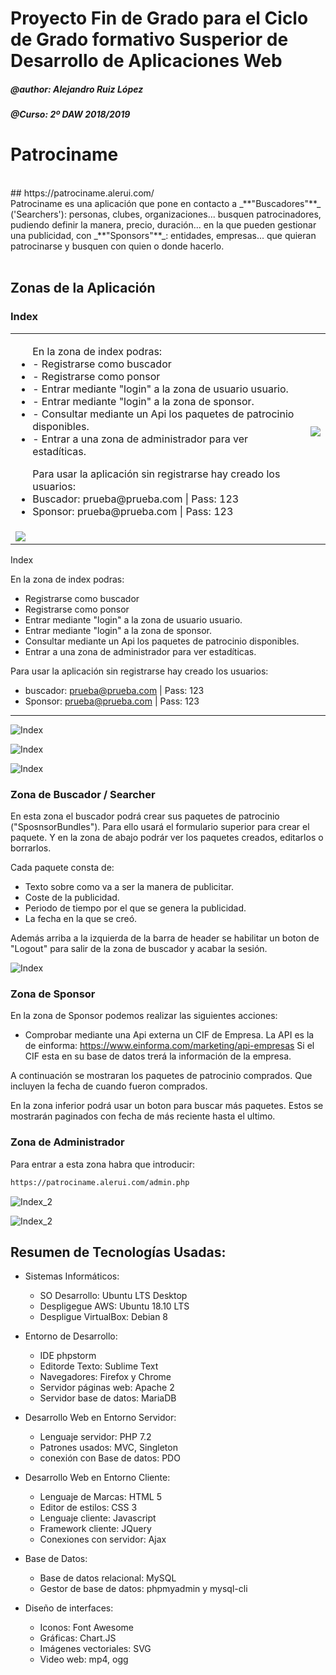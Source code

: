 # Proyecto Fin de Grado para el Ciclo de Grado formativo Susperior de Desarrollo de Aplicaciones Web

##### @author: Alejandro Ruiz López
##### @Curso: 2º DAW 2018/2019

# Patrociname
<br>
## https://patrociname.alerui.com/
<br>
Patrociname es una aplicación que pone en contacto a  _**"Buscadores"**_ ('Searchers'): personas, clubes, organizaciones... busquen patrocinadores, pudiendo definir la manera, precio, duración... en la que pueden gestionar una publicidad, con  _**"Sponsors"**_: entidades, empresas... que quieran patrocinarse y busquen con quien o donde hacerlo.
<br><br>
   
## Zonas de la Aplicación

### Index

<table>
	<tr>
		<td style="width: 48%;">
			<ul>En la zona de index podras:
				<li>- Registrarse como buscador
				<li>- Registrarse como ponsor
				<li>- Entrar mediante "login" a la zona de usuario usuario. 
				<li>- Entrar mediante "login" a la zona de sponsor.
				<li>- Consultar mediante un Api los paquetes de patrocinio disponibles.
				<li>- Entrar a una zona de administrador para ver estadíticas.
			</ul>
			<ul>Para usar la aplicación sin registrarse hay creado los usuarios: 
				 <li>Buscador: prueba@prueba.com | Pass: 123
				 <li>Sponsor: prueba@prueba.com | Pass: 123
		</td>
		<td style="width: 48%;">
			<img src="screenshot/patrociname_01.png">
		</td>
	</tr>
	<tr>
		<td style="width: 100%;">
			<img src="screenshot/patrociname_02.png">
		</td>
	</tr>
</table>

Index

En la zona de index podras:
- Registrarse como buscador
- Registrarse como ponsor
- Entrar mediante "login" a la zona de usuario usuario. 
- Entrar mediante "login" a la zona de sponsor.
- Consultar mediante un Api los paquetes de patrocinio disponibles.
- Entrar a una zona de administrador para ver estadíticas.

 Para usar la aplicación sin registrarse hay creado los usuarios: 
 * buscador: prueba@prueba.com | Pass: 123
 * Sponsor: prueba@prueba.com | Pass: 123

---

![Index](screenshot/patrociname_01.png)

![Index](screenshot/patrociname_06.png)

![Index](screenshot/patrociname_05.png)

### Zona de Buscador / Searcher

En esta zona el buscador podrá crear sus paquetes de patrocinio ("SposnsorBundles").
Para ello usará el formulario superior para crear el paquete.
Y en la zona de abajo podrár ver los paquetes creados, editarlos o borrarlos.

Cada paquete consta de:
- Texto sobre como va a ser la manera de publicitar.
- Coste de la publicidad.
- Periodo de tiempo por el que se genera la publicidad.
- La fecha en la que se creó.

Además arriba a la izquierda de la barra de header se habilitar un boton de "Logout" para salir de la zona de buscador y acabar la sesión.


![Index](screenshot/patrociname_04.png)

### Zona de Sponsor
En la zona de Sponsor podemos realizar las siguientes acciones:
- Comprobar mediante una Api externa un CIF de Empresa.
La API es la de einforma: https://www.einforma.com/marketing/api-empresas
Si el CIF esta en su base de datos trerá la información de la empresa.

A continuación se mostraran los paquetes de patrocinio comprados.
Que incluyen la fecha de cuando fueron comprados.

En la zona inferior podrá usar un boton para buscar más paquetes.
Estos se mostrarán paginados con fecha de más reciente hasta el ultimo.

### Zona de Administrador

Para entrar a esta zona habra que introducir:
```html
https://patrociname.alerui.com/admin.php
```

![Index_2](screenshot/patrociname_03.png)

![Index_2](screenshot/patrociname_02.png)

## Resumen de Tecnologías Usadas:

* Sistemas Informáticos:
	- SO Desarrollo: Ubuntu LTS Desktop
	- Despligegue AWS:  Ubuntu 18.10 LTS
	- Despligue VirtualBox: Debian 8

* Entorno de Desarrollo:
	- IDE phpstorm
	- Editorde Texto: Sublime Text
	- Navegadores: Firefox y Chrome
	- Servidor páginas web: Apache 2
	- Servidor base de datos: MariaDB

* Desarrollo Web en Entorno Servidor:
	- Lenguaje servidor: PHP 7.2
	- Patrones usados: MVC, Singleton
	- conexión con Base de datos: PDO

* Desarrollo Web en Entorno Cliente:
	- Lenguaje de Marcas: HTML 5
	- Editor de estilos: CSS 3
	- Lenguaje cliente: Javascript
	- Framework cliente: JQuery
	- Conexiones con servidor: Ajax

* Base de Datos:
	- Base de datos relacional: MySQL
	- Gestor de base de datos: phpmyadmin y mysql-cli

* Diseño de interfaces:
	- Iconos: Font Awesome
	- Gráficas: Chart.JS
	- Imágenes vectoriales: SVG
	- Video web: mp4, ogg

